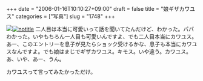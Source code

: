 +++
date = "2006-01-16T10:10:27+09:00"
draft = false
title = "娘ギザカワユス"
categories = ["写真"]
slug = "1748"
+++

<img src="http://hbkr.org/images/dailyicons/photo.gif" class="thumb-img"><a href="http://www.flickr.com/photos/h-b-k-r/87126957/" target="_blank"><img src="http://static.flickr.com/43/87126957_74f8015355.jpg" class="photoen" alt="notitle"  /></a>
二人目は本当に可愛いって話を聞いてたんだけど、わかった。パパわかった。いやもちろん一人目も可愛いんですよ、でも二人目本当にカワユス。
あー、このエントリーを息子が見たらショック受けるかな、息子も本当にカワユスなんですよ。でも娘はまじでギザカワユス。キモス。いや違う。カワユス。あ、いや、あー、うん。

<!--more-->
カワユスって言ってみたかっただけ。
